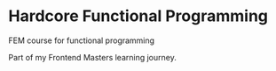# Hardcore Functional Programming

FEM course for functional programming

Part of my Frontend Masters learning journey.
